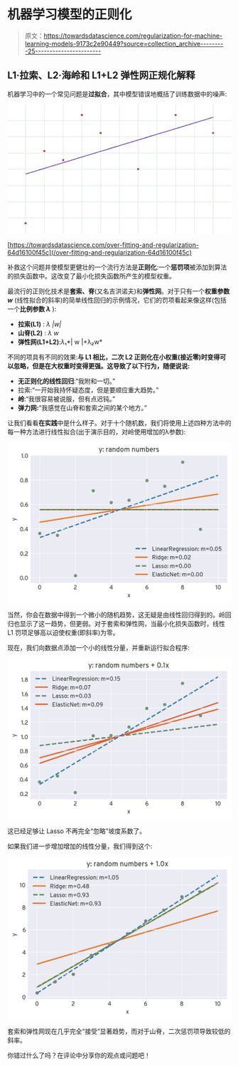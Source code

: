 # 机器学习模型的正则化

> 原文：<https://towardsdatascience.com/regularization-for-machine-learning-models-9173c2e90449?source=collection_archive---------25----------------------->

## L1·拉索、L2·海岭和 L1+L2 弹性网正规化解释

机器学习中的一个常见问题是**过拟合**，其中模型错误地概括了训练数据中的噪声:

![](img/276e5b5dbc3dc87dd3d759499ae61942.png)

[https://towardsdatascience.com/over-fitting-and-regularization-64d16100f45c](/over-fitting-and-regularization-64d16100f45c)

补救这个问题并使模型更健壮的一个流行方法是**正则化**:一个**惩罚项**被添加到算法的损失函数中。这改变了最小化损失函数所产生的模型权重。

最流行的正则化技术是**套索、脊**(又名吉洪诺夫)和**弹性网**。对于只有一个**权重参数 *w*** (线性拟合的斜率)的简单线性回归的示例情况，它们的罚项看起来像这样(包括一个**比例参数 *λ*** ):

*   **拉索(L1)** : *λ |w|*
*   **山脊(L2)** : *λ w*
*   **弹性网(L1+L2)**:*λ*₁*| w |+λ*₂*w*

不同的项具有不同的效果:**与 L1 相比，二次 L2 正则化在小权重(接近零)时变得可以忽略，但是在大权重时变得更强。这导致了以下行为，随便说说:**

*   **无正则化的线性回归**:“我附和一切。”
*   拉索:“一开始我持怀疑态度，但是要顺应重大趋势。”
*   **岭**:“我很容易被说服，但有点迟钝。”
*   **弹力网:**“我感觉在山脊和套索之间的某个地方。”

让我们看看**在实践**中是什么样子。对于十个随机数，我们将使用上述四种方法中的每一种方法进行线性拟合(出于演示目的，对岭使用增加的λ参数):

![](img/a37996ea66e0cee1bf1749afc7549c67.png)

当然，你会在数据中得到一个微小的随机趋势，这无疑是由线性回归得到的。岭回归也显示了这一趋势，但更弱。对于套索和弹性网，当最小化损失函数时，线性 L1 罚项足够高以迫使权重(即斜率)为零。

现在，我们向数据点添加一个小的线性分量，并重新运行拟合程序:

![](img/177839e74ac0c60002e81d18d2a20f1e.png)

这已经足够让 Lasso 不再完全“忽略”坡度系数了。

如果我们进一步增加增加的线性分量，我们得到这个:

![](img/9d3dd696f1d3d8a1fb3f9608cd965ff7.png)

套索和弹性网现在几乎完全“接受”显著趋势，而对于山脊，二次惩罚项导致较低的斜率。

你错过什么了吗？在评论中分享你的观点或问题吧！